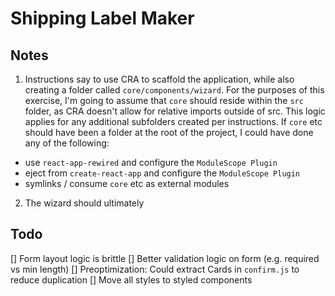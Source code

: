 # Shipping Label Maker

## Notes

1. Instructions say to use CRA to scaffold the application, while also creating a folder called `core/components/wizard`. For the purposes of this exercise, I'm going to assume that `core` should reside within the `src` folder, as CRA doesn't allow for relative imports outside of src. This logic applies for any additional subfolders created per instructions. If `core` etc should have been a folder at the root of the project, I could have done any of the following:

- use `react-app-rewired` and configure the `ModuleScope Plugin`
- eject from `create-react-app` and configure the `ModuleScope Plugin`
- symlinks / consume `core` etc as external modules

2. The wizard should ultimately

## Todo

[] Form layout logic is brittle
[] Better validation logic on form (e.g. required vs min length)
[] Preoptimization: Could extract Cards in `confirm.js` to reduce duplication
[] Move all styles to styled components
